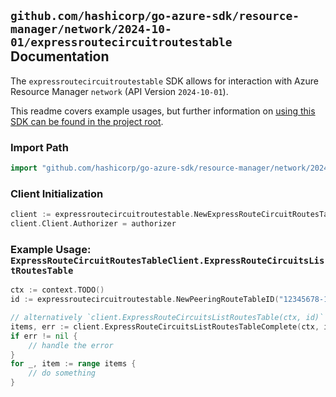 
## `github.com/hashicorp/go-azure-sdk/resource-manager/network/2024-10-01/expressroutecircuitroutestable` Documentation

The `expressroutecircuitroutestable` SDK allows for interaction with Azure Resource Manager `network` (API Version `2024-10-01`).

This readme covers example usages, but further information on [using this SDK can be found in the project root](https://github.com/hashicorp/go-azure-sdk/tree/main/docs).

### Import Path

```go
import "github.com/hashicorp/go-azure-sdk/resource-manager/network/2024-10-01/expressroutecircuitroutestable"
```


### Client Initialization

```go
client := expressroutecircuitroutestable.NewExpressRouteCircuitRoutesTableClientWithBaseURI("https://management.azure.com")
client.Client.Authorizer = authorizer
```


### Example Usage: `ExpressRouteCircuitRoutesTableClient.ExpressRouteCircuitsListRoutesTable`

```go
ctx := context.TODO()
id := expressroutecircuitroutestable.NewPeeringRouteTableID("12345678-1234-9876-4563-123456789012", "example-resource-group", "expressRouteCircuitName", "peeringName", "routeTableName")

// alternatively `client.ExpressRouteCircuitsListRoutesTable(ctx, id)` can be used to do batched pagination
items, err := client.ExpressRouteCircuitsListRoutesTableComplete(ctx, id)
if err != nil {
	// handle the error
}
for _, item := range items {
	// do something
}
```
